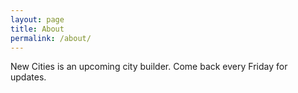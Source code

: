 ```yaml
---
layout: page
title: About
permalink: /about/
---
```


New Cities is an upcoming city builder. Come back every Friday for updates.

